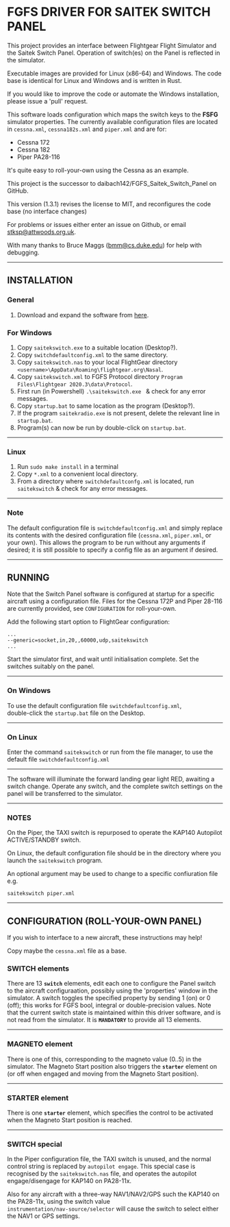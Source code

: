 # FGFS DRIVER FOR SAITEK SWITCH PANEL

This project provides an interface between Flightgear Flight Simulator and the
Saitek Switch Panel. Operation of switch(es) on the Panel is reflected in the simulator. 

Executable images are provided for Linux (x86-64) and Windows. The code base is identical
for Linux and Windows and is written in Rust.

If you would like to improve the code or automate the Windows installation, please issue a 'pull' request. 

This software loads configuration which maps the switch keys to the **FSFG** simulator properties. The currently available configuration files are located in `cessna.xml`, `cessna182s.xml` and `piper.xml`
and are for:

* Cessna 172
* Cessna 182
* Piper PA28-116

It's quite easy to roll-your-own using the Cessna as an example.

This project is the successor to daibach142/FGFS_Saitek_Switch_Panel on GitHub.

This version (1.3.1) revises the license to MIT, and reconfigures the code base (no interface changes)

For problems or issues either enter an issue on Github, or email stksp@attwoods.org.uk.

With many thanks to Bruce Maggs (bmm@cs.duke.edu) for help with debugging.

---

## INSTALLATION

### General

1. Download and expand the software from [here](https://github.com/daibach142/SaitekSwitch). 

### For Windows
 
1. Copy `saitekswitch.exe` to a suitable location (Desktop?).
2. Copy `switchdefaultconfig.xml` to the same directory.
3. Copy `saitekswitch.nas` to your local FlightGear directory `<username>\AppData\Roaming\flightgear.org\Nasal`.
4. Copy `saitekswitch.xml` to  FGFS Protocol directory `Program Files\Flightgear 2020.3\data\Protocol`.
5. First run (in Powershell) `.\saitekswitch.exe ` & check for any error messages.
6. Copy `startup.bat` to same location as the program (Desktop?).
7. If the program `saitekradio.exe` is not present, delete the relevant line in `startup.bat`.
8. Program(s) can now be run by double-click on `startup.bat`.
 
 ---
 
### Linux

1. Run `sudo make install` in a terminal
2. Copy `*.xml` to a convenient local directory.
3. From a directory where `switchdefaultconfg.xml` is located,  run `saitekswitch`  & check for any error messages.

---

### Note

The default configuration file is `switchdefaultconfig.xml` and simply replace its contents with the desired configuration file (`cessna.xml`, `piper.xml`, or your own). This allows the program to be run without any arguments if desired; it is still possible to specify a config file as an argument if desired.

---

## RUNNING

Note that the Switch Panel software is configured at startup for a
specific aircraft using a configuration file. Files for the Cessna 172P and Piper 28-116 are currently provided, see `CONFIGURATION` for roll-your-own.

Add the following start option to FlightGear configuration:

	...
	--generic=socket,in,20,,60000,udp,saitekswitch
	...

Start the simulator first, and wait until initialisation complete.
Set the switches suitably on the panel.  
  
---
  
### On Windows
To use the default configuration file `switchdefaultconfig.xml`,  
double-click the `startup.bat` file on the Desktop.  

---

### On Linux
Enter the command `saitekswitch` or run from the file manager, to use the default file `switchdefaultconfig.xml`

---

The software will illuminate the forward landing gear light RED,
awaiting a switch change. Operate any switch, and the complete switch
settings on the panel will be transferred to the simulator.

---

### NOTES

On the Piper, the TAXI switch is repurposed to operate the KAP140 Autopilot 
ACTIVE/STANDBY switch.

On Linux, the default configuration file should be in the directory where you launch the `saitekswitch` program.

An optional argument may be used to change to a specific confiuration file e.g.  

`saitekswitch piper.xml`

---

## CONFIGURATION (ROLL-YOUR-OWN PANEL)

If you wish to interface to a new aircraft, these instructions may help!


Copy maybe the `cessna.xml` file as a base.


### SWITCH elements

There are 13 **`switch`** elements, edit each one to configure the Panel switch to the aircraft configuraation, possibly using the 'properties' window in the simulator. A switch toggles the specified property by sending 1 (on) or 0 (off); this works for FGFS bool, integral or double-precision values. Note that the current switch state is maintained within this driver software, and is not read from the simulator. It is **`MANDATORY`** to provide all 13 elements.

---

### MAGNETO element

There is one of this, corresponding to the magneto value (0..5) in the simulator. The Magneto Start position also triggers the **`starter`** element on (or off when engaged and moving from the Magneto Start position).

---

### STARTER element

There is one **`starter`** element, which specifies the control to be activated when the Magneto Start position is reached.

---

### SWITCH special


In the Piper configuration file, the TAXI switch is unused, and the normal control string is replaced by `autopilot engage`. This special case is recognised by the `saitekswitch.nas` file, and operates the autopilot engage/disengage for KAP140 on PA28-11x. 

Also for any aircraft with a three-way NAV1/NAV2/GPS such the KAP140 on the PA28-11x, using the switch value  
`instrumentation/nav-source/selector` will cause the switch to select either the NAV1 or GPS settings.



